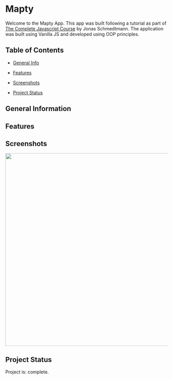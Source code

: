 # Mapty
Welcome to the Mapty App. This app was built following a tutorial as part of <a href='https://www.udemy.com/course/the-complete-javascript-course'>The Complete Javascript Course</a> by Jonas Schmedtmann. The application was built using Vanilla JS and developed using OOP principles. 

## Table of Contents
* [General Info](#general-information)

* [Features](#features)
* [Screenshots](#screenshots)
* [Project Status](#project-status)

## General Information

## Features

## Screenshots
<img src="https://user-images.githubusercontent.com/99369057/217674920-a4a4d4dd-590e-4033-a0dd-85f744207b85.png" width="600">

## Project Status
Project is: complete. 





